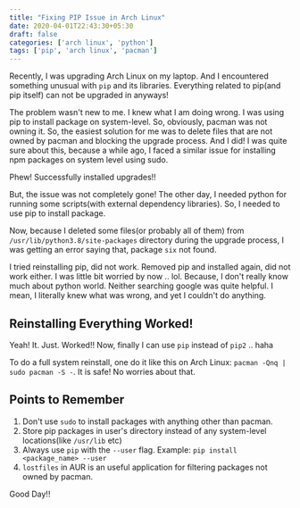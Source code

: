 ```yaml
---
title: "Fixing PIP Issue in Arch Linux"
date: 2020-04-01T22:43:30+05:30
draft: false
categories: ['arch linux', 'python']
tags: ['pip', 'arch linux', 'pacman']
---
```



Recently, I was upgrading Arch Linux on my laptop. And I encountered something
unusual with `pip` and its libraries. Everything related to pip(and pip itself)
can not be upgraded in anyways!

The problem wasn't new to me. I knew what I am doing wrong. I was using pip to
install package on system-level. So, obviously, pacman was not owning it.
So, the easiest solution for me was to delete files that are not owned by
pacman and blocking the upgrade process. And I did! I was quite sure about this,
because a while ago, I faced a similar issue for installing npm packages
on system level using sudo.

Phew! Successfully installed upgrades!!

But, the issue was not completely gone! The other day, I needed python for
running some scripts(with external dependency libraries).
So, I needed to use pip to install package.

Now, because I deleted some files(or probably all of them) from
`/usr/lib/python3.8/site-packages` directory during the upgrade process,
I was getting an error saying that, package `six` not found.

I tried reinstalling pip, did not work. Removed pip and installed again,
did not work either. I was little bit worried by now .. lol.
Because, I don't really know much about python world. Neither searching google
was quite helpful. I mean, I literally knew what was wrong,
and yet I couldn't do anything.

## Reinstalling Everything Worked!

Yeah! It. Just. Worked!! Now, finally I can use `pip` instead of `pip2` .. haha

To do a full system reinstall, one do it like this on Arch Linux:
`pacman -Qnq | sudo pacman -S -`. It is safe! No worries about that.

## Points to Remember

1. Don't use `sudo` to install packages with anything other than pacman.
2. Store pip packages in user's directory instead of any system-level
locations(like `/usr/lib` etc)
3. Always use `pip` with the `--user` flag.
Example: `pip install <package_name> --user`
4. `lostfiles` in AUR is an useful application for filtering packages not owned
by pacman.

Good Day!!
